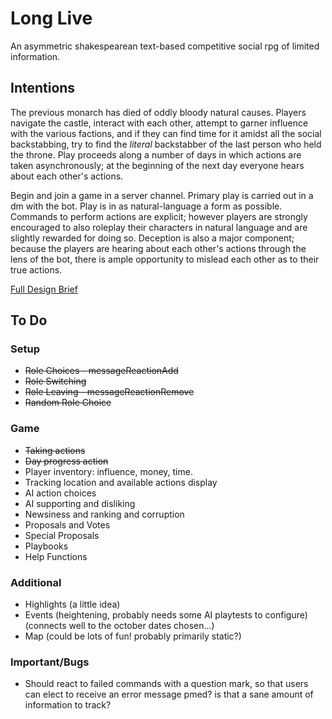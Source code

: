 # Long Live
An asymmetric shakespearean text-based competitive social rpg of limited information.

## Intentions
The previous monarch has died of oddly bloody natural causes. Players navigate the castle, interact with each other, attempt to garner influence with the various factions, and if they can find time for it amidst all the social backstabbing, try to find the *literal* backstabber of the last person who held the throne. Play proceeds along a number of days in which actions are taken asynchronously; at the beginning of the next day everyone hears about each other's actions.  

Begin and join a game in a server channel. Primary play is carried out in a dm with the bot. Play is in as natural-language a form as possible. Commands to perform actions are explicit; however players are strongly encouraged to also roleplay their characters in natural language and are slightly rewarded for doing so. Deception is also a major component; because the players are hearing about each other's actions through the lens of the bot, there is ample opportunity to mislead each other as to their true actions.  

[Full Design Brief](https://docs.google.com/document/d/1ni27LwPuuAySAL9iAafapMvhsofkjvguhH7wtULzMRs/)

## To Do
### Setup
- ~~Role Choices - messageReactionAdd~~
- ~~Role Switching~~
- ~~Role Leaving - messageReactionRemove~~
- ~~Random Role Choice~~

### Game
- ~~Taking actions~~
- ~~Day progress action~~
- Player inventory: influence, money, time.
- Tracking location and available actions display
- AI action choices
- AI supporting and disliking
- Newsiness and ranking and corruption
- Proposals and Votes
- Special Proposals
- Playbooks
- Help Functions

### Additional
- Highlights (a little idea)
- Events (heightening, probably needs some AI playtests to configure) (connects well to the october dates chosen...)
- Map (could be lots of fun! probably primarily static?)

### Important/Bugs
- Should react to failed commands with a question mark, so that users can elect to receive an error message pmed? is that a sane amount of information to track?
